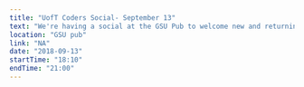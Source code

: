 ```yaml
---
title: "UofT Coders Social- September 13"
text: "We're having a social at the GSU Pub to welcome new and returning members with the start of the new academic year. Join us and get to know the exec and fellow members of the UofT Coders community in a less formal environment. You do not need to have attended an event previously to attend. Everyone is welcome. "
location: "GSU pub"
link: "NA"
date: "2018-09-13"
startTime: "18:10"
endTime: "21:00"
---
```

